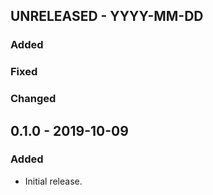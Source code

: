 ## UNRELEASED - YYYY-MM-DD

### Added
### Fixed
### Changed

## 0.1.0 - 2019-10-09

### Added
* Initial release.
